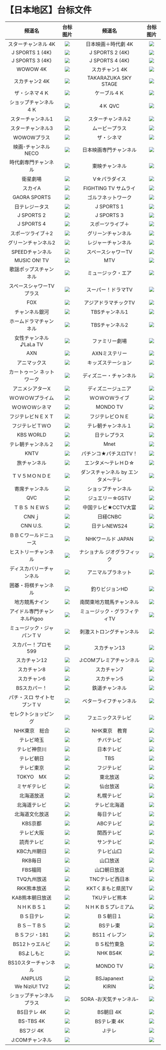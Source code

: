 # 【日本地区】台标文件
|频道名|台标图片|频道名|台标图片|
|:---:|:---:|:---:|:---:|
|スターチャンネル 4K|<img src="https://raw.githubusercontent.com/atsushi444/iptv/main/logo/jp/CS881.png">|日本映画＋時代劇 4K|<img src="https://raw.githubusercontent.com/atsushi444/iptv/main/logo/jp/Ch.436.png">|
|J SPORTS 1 (4K)|<img src="https://raw.githubusercontent.com/atsushi444/iptv/main/logo/jp/Ch.421.png">|J SPORTS 2 (4K)|<img src="https://raw.githubusercontent.com/atsushi444/iptv/main/logo/jp/Ch.422.png">|
|J SPORTS 3 (4K)|<img src="https://raw.githubusercontent.com/atsushi444/iptv/main/logo/jp/Ch.423.png">|J SPORTS 4 (4K)|<img src="https://raw.githubusercontent.com/atsushi444/iptv/main/logo/jp/Ch.424.png">|
|WOWOW 4K|<img src="https://raw.githubusercontent.com/atsushi444/iptv/main/logo/jp/Ch.191.png">|スカチャン1 4K|<img src="https://raw.githubusercontent.com/atsushi444/iptv/main/logo/jp/CS882.png">|
|スカチャン2 4K|<img src="https://raw.githubusercontent.com/atsushi444/iptv/main/logo/jp/CS883.png">|TAKARAZUKA SKY STAGE|<img src="https://raw.githubusercontent.com/atsushi444/iptv/main/logo/jp/Ch.760.png">|
|ザ・シネマ４Ｋ|<img src="https://raw.githubusercontent.com/atsushi444/iptv/main/logo/jp/Ch.435.png">|ケーブル４Ｋ|<img src="https://raw.githubusercontent.com/atsushi444/iptv/main/logo/jp/Ch.420.png">|
|ショップチャンネル ４Ｋ|<img src="https://raw.githubusercontent.com/atsushi444/iptv/main/logo/jp/Ch.430.png">|4Ｋ QVC|<img src="https://raw.githubusercontent.com/atsushi444/iptv/main/logo/jp/Ch.431.png">|
|スターチャンネル1|<img src="https://raw.githubusercontent.com/atsushi444/iptv/main/logo/jp/Ch.625.png">|スターチャンネル2|<img src="https://raw.githubusercontent.com/atsushi444/iptv/main/logo/jp/Ch.626.png">|
|スターチャンネル3|<img src="https://raw.githubusercontent.com/atsushi444/iptv/main/logo/jp/Ch.627.png">|ムービープラス|<img src="https://raw.githubusercontent.com/atsushi444/iptv/main/logo/jp/Ch.632.png">|
|WOWOWプラス|<img src="https://raw.githubusercontent.com/atsushi444/iptv/main/logo/jp/Ch.630.png">|ザ・シネマ|<img src="https://raw.githubusercontent.com/atsushi444/iptv/main/logo/jp/Ch.631.png">|
|映画･チャンネルNECO|<img src="https://raw.githubusercontent.com/atsushi444/iptv/main/logo/jp/Ch.633.png">|日本映画専門チャンネル|<img src="https://raw.githubusercontent.com/atsushi444/iptv/main/logo/jp/Ch.634.png">|
|時代劇専門チャンネル|<img src="https://raw.githubusercontent.com/atsushi444/iptv/main/logo/jp/Ch.662.png">|東映チャンネル|<img src="https://raw.githubusercontent.com/atsushi444/iptv/main/logo/jp/Ch.629.png">|
|衛星劇場|<img src="https://raw.githubusercontent.com/atsushi444/iptv/main/logo/jp/Ch.628.png">|V☆パラダイス|<img src="https://raw.githubusercontent.com/atsushi444/iptv/main/logo/jp/Ch.635.png">|
|スカイA|<img src="https://raw.githubusercontent.com/atsushi444/iptv/main/logo/jp/Ch.607.png">|FIGHTING TV サムライ|<img src="https://raw.githubusercontent.com/atsushi444/iptv/main/logo/jp/Ch.600.png">|
|GAORA SPORTS|<img src="https://raw.githubusercontent.com/atsushi444/iptv/main/logo/jp/Ch.602.png">|ゴルフネットワーク|<img src="https://raw.githubusercontent.com/atsushi444/iptv/main/logo/jp/Ch.601.png">|
|日テレジータス|<img src="https://raw.githubusercontent.com/atsushi444/iptv/main/logo/jp/Ch.608.png">|J SPORTS 1|<img src="https://raw.githubusercontent.com/atsushi444/iptv/main/logo/jp/Ch.603.png">|
|J SPORTS 2|<img src="https://raw.githubusercontent.com/atsushi444/iptv/main/logo/jp/Ch.604.png">|J SPORTS 3|<img src="https://raw.githubusercontent.com/atsushi444/iptv/main/logo/jp/Ch.606.png">|
|J SPORTS 4|<img src="https://raw.githubusercontent.com/atsushi444/iptv/main/logo/jp/Ch.605.png">|スポーツライブ＋|<img src="https://raw.githubusercontent.com/atsushi444/iptv/main/logo/jp/Ch.580.png">|
|スポーツライブ＋2|<img src="https://raw.githubusercontent.com/atsushi444/iptv/main/logo/jp/Ch.581.png">|グリーンチャンネル|<img src="https://raw.githubusercontent.com/atsushi444/iptv/main/logo/jp/Ch.688.png">|
|グリーンチャンネル2|<img src="https://raw.githubusercontent.com/atsushi444/iptv/main/logo/jp/Ch.689.png">|レジャーチャンネル|<img src="https://raw.githubusercontent.com/atsushi444/iptv/main/logo/jp/Ch.680.png">|
|SPEEDチャンネル|<img src="https://raw.githubusercontent.com/atsushi444/iptv/main/logo/jp/Ch.690.png">|スペースシャワーTV|<img src="https://raw.githubusercontent.com/atsushi444/iptv/main/logo/jp/Ch.642.png">|
|MUSIC ON! TV|<img src="https://raw.githubusercontent.com/atsushi444/iptv/main/logo/jp/Ch.641.png">|MTV|<img src="https://raw.githubusercontent.com/atsushi444/iptv/main/logo/jp/Ch.640.png">|
|歌謡ポップスチャンネル|<img src="https://raw.githubusercontent.com/atsushi444/iptv/main/logo/jp/Ch.644.png">|ミュージック・エア|<img src="https://raw.githubusercontent.com/atsushi444/iptv/main/logo/jp/Ch.638.png">|
|スペースシャワーTVプラス|<img src="https://raw.githubusercontent.com/atsushi444/iptv/main/logo/jp/Ch.643.png">|スーパー！ドラマTV|<img src="https://raw.githubusercontent.com/atsushi444/iptv/main/logo/jp/Ch.647.png">|
|FOX|<img src="https://raw.githubusercontent.com/atsushi444/iptv/main/logo/jp/Ch.651.png">|アジアドラマチックTV|<img src="https://raw.githubusercontent.com/atsushi444/iptv/main/logo/jp/Ch.655.png">|
|チャンネル銀河|<img src="https://raw.githubusercontent.com/atsushi444/iptv/main/logo/jp/Ch.664.png">|TBSチャンネル1|<img src="https://raw.githubusercontent.com/atsushi444/iptv/main/logo/jp/Ch.616.png">|
|ホームドラマチャンネル|<img src="https://raw.githubusercontent.com/atsushi444/iptv/main/logo/jp/Ch.661.png">|TBSチャンネル2|<img src="https://raw.githubusercontent.com/atsushi444/iptv/main/logo/jp/Ch.617.png">|
|女性チャンネル♪LaLa TV|<img src="https://raw.githubusercontent.com/atsushi444/iptv/main/logo/jp/Ch.654.png">|ファミリー劇場|<img src="https://raw.githubusercontent.com/atsushi444/iptv/main/logo/jp/Ch.660.png">|
|AXN|<img src="https://raw.githubusercontent.com/atsushi444/iptv/main/logo/jp/Ch.650.png">|AXNミステリー|<img src="https://raw.githubusercontent.com/atsushi444/iptv/main/logo/jp/Ch.649.png">|
|アニマックス|<img src="https://raw.githubusercontent.com/atsushi444/iptv/main/logo/jp/Ch.670.png">|キッズステーション|<img src="https://raw.githubusercontent.com/atsushi444/iptv/main/logo/jp/Ch.669.png">|
|カートゥーン ネットワーク|<img src="https://raw.githubusercontent.com/atsushi444/iptv/main/logo/jp/Ch.668.png">|ディズニー・チャンネル|<img src="https://raw.githubusercontent.com/atsushi444/iptv/main/logo/jp/Ch.620.png">|
|アニメシアターX|<img src="https://raw.githubusercontent.com/atsushi444/iptv/main/logo/jp/Ch.667.png">|ディズニージュニア|<img src="https://raw.githubusercontent.com/atsushi444/iptv/main/logo/jp/Ch.672.png">|
|ＷＯＷＯＷプライム|<img src="https://raw.githubusercontent.com/atsushi444/iptv/main/logo/jp/Ch.621.png">|ＷＯＷＯＷライブ|<img src="https://raw.githubusercontent.com/atsushi444/iptv/main/logo/jp/Ch.622.png">|
|ＷＯＷＯＷシネマ|<img src="https://raw.githubusercontent.com/atsushi444/iptv/main/logo/jp/Ch.623.png">|MONDO TV|<img src="https://raw.githubusercontent.com/atsushi444/iptv/main/logo/jp/Ch.659.png">|
|フジテレビＮＥＸＴ|<img src="https://raw.githubusercontent.com/atsushi444/iptv/main/logo/jp/Ch.613.png">|フジテレビＯＮＥ|<img src="https://raw.githubusercontent.com/atsushi444/iptv/main/logo/jp/Ch.614.png">|
|フジテレビＴＷＯ|<img src="https://raw.githubusercontent.com/atsushi444/iptv/main/logo/jp/Ch.615.png">|テレ朝チャンネル１|<img src="https://raw.githubusercontent.com/atsushi444/iptv/main/logo/jp/Ch.611.png">|
|KBS WORLD|<img src="https://raw.githubusercontent.com/atsushi444/iptv/main/logo/jp/Ch.656.png">|日テレプラス|<img src="https://raw.githubusercontent.com/atsushi444/iptv/main/logo/jp/Ch.619.png">|
|テレ朝チャンネル２|<img src="https://raw.githubusercontent.com/atsushi444/iptv/main/logo/jp/Ch.612.png">|Mnet|<img src="https://raw.githubusercontent.com/atsushi444/iptv/main/logo/jp/Ch.658.png">|
|KNTV|<img src="https://raw.githubusercontent.com/atsushi444/iptv/main/logo/jp/Ch.657.png">|パチンコ★パチスロTV！|<img src="https://raw.githubusercontent.com/atsushi444/iptv/main/logo/jp/Ch.536.png">|
|旅チャンネル|<img src="https://raw.githubusercontent.com/atsushi444/iptv/main/logo/jp/Ch.544.png">|エンタメ～テレＨＤ☆|<img src="https://raw.githubusercontent.com/atsushi444/iptv/main/logo/jp/Ch.618.png">|
|ＴＶ５ＭＯＮＤＥ|<img src="https://raw.githubusercontent.com/atsushi444/iptv/main/logo/jp/Ch.767.png">|ダンスチャンネル by エンタメ～テレ|<img src="https://raw.githubusercontent.com/atsushi444/iptv/main/logo/jp/Ch.665.png">|
|寄席チャンネル|<img src="https://raw.githubusercontent.com/atsushi444/iptv/main/logo/jp/Ch.542.png">|ショップチャンネル|<img src="https://raw.githubusercontent.com/atsushi444/iptv/main/logo/jp/Ch.523.png">|
|QVC|<img src="https://raw.githubusercontent.com/atsushi444/iptv/main/logo/jp/Ch.525.png">|ジュエリー☆GSTV|<img src="https://raw.githubusercontent.com/atsushi444/iptv/main/logo/jp/Ch.527.png">|
|ＴＢＳ ＮＥＷＳ|<img src="https://raw.githubusercontent.com/atsushi444/iptv/main/logo/jp/Ch.572.png">|中国テレビ★CCTV大富|<img src="https://raw.githubusercontent.com/atsushi444/iptv/main/logo/jp/Ch.568.png">|
|CNNｊ|<img src="https://raw.githubusercontent.com/atsushi444/iptv/main/logo/jp/Ch.566.jpg">|日経CNBC|<img src="https://raw.githubusercontent.com/atsushi444/iptv/main/logo/jp/Ch.570.png">|
|CNN U.S.|<img src="https://raw.githubusercontent.com/atsushi444/iptv/main/logo/jp/Ch.567.jpg">|日テレNEWS24|<img src="https://raw.githubusercontent.com/atsushi444/iptv/main/logo/jp/Ch.571.png">|
|ＢＢＣワールドニュース|<img src="https://raw.githubusercontent.com/atsushi444/iptv/main/logo/jp/Ch.565.png">|NHKワールド JAPAN|<img src="https://raw.githubusercontent.com/atsushi444/iptv/main/logo/jp/Ch.307.png">|
|ヒストリーチャンネル|<img src="https://raw.githubusercontent.com/atsushi444/iptv/main/logo/jp/Ch.674.png">|ナショナル ジオグラフィック|<img src="https://raw.githubusercontent.com/atsushi444/iptv/main/logo/jp/Ch.675.png">|
|ディスカバリーチャンネル|<img src="https://raw.githubusercontent.com/atsushi444/iptv/main/logo/jp/Ch.676.png">|アニマルプラネット|<img src="https://raw.githubusercontent.com/atsushi444/iptv/main/logo/jp/Ch.677.png">|
|囲碁・将棋チャンネル|<img src="https://raw.githubusercontent.com/atsushi444/iptv/main/logo/jp/Ch.521.png">|釣りビジョンHD|<img src="https://raw.githubusercontent.com/atsushi444/iptv/main/logo/jp/Ch.540.png">|
|地方競馬ナイン|<img src="https://raw.githubusercontent.com/atsushi444/iptv/main/logo/jp/Ch.701.png">|南関東地方競馬チャンネル|<img src="https://raw.githubusercontent.com/atsushi444/iptv/main/logo/jp/Ch.678.png">|
|アイドル専門チャンネルPigoo|<img src="https://raw.githubusercontent.com/atsushi444/iptv/main/logo/jp/Ch.663.png">|ミュージック・グラフィティTV|<img src="https://raw.githubusercontent.com/atsushi444/iptv/main/logo/jp/Ch.645.png">|
|ミュージック・ジャパンＴＶ|<img src="https://raw.githubusercontent.com/atsushi444/iptv/main/logo/jp/Ch.639.png">|刺激ストロングチャンネル|<img src="https://raw.githubusercontent.com/atsushi444/iptv/main/logo/jp/Ch.609.png">|
|スカパー！プロモ599|<img src="https://raw.githubusercontent.com/atsushi444/iptv/main/logo/jp/Ch.599.png">|スカチャン13|<img src="https://raw.githubusercontent.com/atsushi444/iptv/main/logo/jp/Ch.593.png">|
|スカチャン12|<img src="https://raw.githubusercontent.com/atsushi444/iptv/main/logo/jp/Ch.592.png">|J:COMプレミアチャンネル|<img src="https://raw.githubusercontent.com/atsushi444/iptv/main/logo/jp/Ch.299.png">|
|スカチャン8|<img src="https://raw.githubusercontent.com/atsushi444/iptv/main/logo/jp/Ch.588.png">|スカチャン7|<img src="https://raw.githubusercontent.com/atsushi444/iptv/main/logo/jp/Ch.587.png">|
|スカチャン6|<img src="https://raw.githubusercontent.com/atsushi444/iptv/main/logo/jp/Ch.586.png">|スカチャン5|<img src="https://raw.githubusercontent.com/atsushi444/iptv/main/logo/jp/Ch.585.png">|
|BSスカパー！|<img src="https://raw.githubusercontent.com/atsushi444/iptv/main/logo/jp/Ch.579.png">|鉄道チャンネル|<img src="https://raw.githubusercontent.com/atsushi444/iptv/main/logo/jp/Ch.546.png">|
|パチ・スロ サイトセブンＴＶ|<img src="https://raw.githubusercontent.com/atsushi444/iptv/main/logo/jp/Ch.537.png">|ベターライフチャンネル|<img src="https://raw.githubusercontent.com/atsushi444/iptv/main/logo/jp/Ch.529.png">|
|セレクトショッピング|<img src="https://raw.githubusercontent.com/atsushi444/iptv/main/logo/jp/Ch.528.png">|フェニックステレビ|<img src="https://raw.githubusercontent.com/atsushi444/iptv/main/logo/jp/Ch.518.png">|
|NHK東京　総合|<img src="https://raw.githubusercontent.com/atsushi444/iptv/main/logo/jp/Ch.11.png">|NHK東京　教育|<img src="https://raw.githubusercontent.com/atsushi444/iptv/main/logo/jp/Ch.21.png">|
|テレビ埼玉|<img src="https://raw.githubusercontent.com/atsushi444/iptv/main/logo/jp/Ch.31.png">|チバテレビ|<img src="https://raw.githubusercontent.com/atsushi444/iptv/main/logo/jp/Ch.36.png">|
|テレビ神奈川|<img src="https://raw.githubusercontent.com/atsushi444/iptv/main/logo/jp/Ch.42.png">|日本テレビ|<img src="https://raw.githubusercontent.com/atsushi444/iptv/main/logo/jp/Ch.41.png">|
|テレビ朝日|<img src="https://raw.githubusercontent.com/atsushi444/iptv/main/logo/jp/Ch.51.png">|TBS|<img src="https://raw.githubusercontent.com/atsushi444/iptv/main/logo/jp/Ch.61.png">|
|テレビ東京|<img src="https://raw.githubusercontent.com/atsushi444/iptv/main/logo/jp/Ch.71.png">|フジテレビ|<img src="https://raw.githubusercontent.com/atsushi444/iptv/main/logo/jp/Ch.81.png">|
|TOKYO　MX|<img src="https://raw.githubusercontent.com/atsushi444/iptv/main/logo/jp/Ch.91.png">|東北放送|<img src="https://raw.githubusercontent.com/atsushi444/iptv/main/logo/jp/Ch.1.png">|
|ミヤギテレビ|<img src="https://raw.githubusercontent.com/atsushi444/iptv/main/logo/jp/Ch.24.png">|仙台放送|<img src="https://raw.githubusercontent.com/atsushi444/iptv/main/logo/jp/Ch.12.png">|
|北海道放送|<img src="https://raw.githubusercontent.com/atsushi444/iptv/main/logo/jp/Ch.19.png">|札幌テレビ|<img src="https://raw.githubusercontent.com/atsushi444/iptv/main/logo/jp/Ch.23.png">|
|北海道テレビ|<img src="https://raw.githubusercontent.com/atsushi444/iptv/main/logo/jp/Ch.14.png">|テレビ北海道|<img src="https://raw.githubusercontent.com/atsushi444/iptv/main/logo/jp/Ch.17.png">|
|北海道文化放送|<img src="https://raw.githubusercontent.com/atsushi444/iptv/main/logo/jp/Ch.25.png">|毎日テレビ|<img src="https://raw.githubusercontent.com/atsushi444/iptv/main/logo/jp/Ch.16.png">|
|KBS京都|<img src="https://raw.githubusercontent.com/atsushi444/iptv/main/logo/jp/Ch.34.png">|ABCテレビ|<img src="https://raw.githubusercontent.com/atsushi444/iptv/main/logo/jp/Ch.15.png">|
|テレビ大阪|<img src="https://raw.githubusercontent.com/atsushi444/iptv/main/logo/jp/Ch.18.png">|関西テレビ|<img src="https://raw.githubusercontent.com/atsushi444/iptv/main/logo/jp/Ch.8.png">|
|読売テレビ|<img src="https://raw.githubusercontent.com/atsushi444/iptv/main/logo/jp/Ch.10.png">|サンテレビ|<img src="https://raw.githubusercontent.com/atsushi444/iptv/main/logo/jp/Ch.26.png">|
|KBC九州朝日|<img src="https://raw.githubusercontent.com/atsushi444/iptv/main/logo/jp/Ch.3.png">|テレビ山口|<img src="https://raw.githubusercontent.com/atsushi444/iptv/main/logo/jp/Ch.38.png">|
|RKB毎日|<img src="https://raw.githubusercontent.com/atsushi444/iptv/main/logo/jp/Ch.4.png">|山口放送|<img src="https://raw.githubusercontent.com/atsushi444/iptv/main/logo/jp/Ch.20.png">|
|FBS福岡|<img src="https://raw.githubusercontent.com/atsushi444/iptv/main/logo/jp/Ch.32.png">|山口朝日放送|<img src="https://raw.githubusercontent.com/atsushi444/iptv/main/logo/jp/Ch.28.png">|
|TVQ九州放送|<img src="https://raw.githubusercontent.com/atsushi444/iptv/main/logo/jp/Ch.7.png">|TNCテレビ西日本|<img src="https://raw.githubusercontent.com/atsushi444/iptv/main/logo/jp/Ch.9.png">|
|RKK熊本放送|<img src="https://raw.githubusercontent.com/atsushi444/iptv/main/logo/jp/Ch.43.png">|KKTくまもと県民TV|<img src="https://raw.githubusercontent.com/atsushi444/iptv/main/logo/jp/Ch.47.png">|
|KAB熊本朝日放送|<img src="https://raw.githubusercontent.com/atsushi444/iptv/main/logo/jp/Ch.48.png">|TKUテレビ熊本|<img src="https://raw.githubusercontent.com/atsushi444/iptv/main/logo/jp/Ch.60.png">|
|ＮＨＫＢＳ１|<img src="https://raw.githubusercontent.com/atsushi444/iptv/main/logo/jp/Ch.101.png">|ＮＨＫＢＳプレミアム|<img src="https://raw.githubusercontent.com/atsushi444/iptv/main/logo/jp/Ch.103.png">|
|ＢＳ日テレ|<img src="https://raw.githubusercontent.com/atsushi444/iptv/main/logo/jp/Ch.141.png">|ＢＳ朝日１|<img src="https://raw.githubusercontent.com/atsushi444/iptv/main/logo/jp/Ch.151.png">|
|ＢＳ－ＴＢＳ|<img src="https://raw.githubusercontent.com/atsushi444/iptv/main/logo/jp/Ch.161.png">|BSテレ東|<img src="https://raw.githubusercontent.com/atsushi444/iptv/main/logo/jp/Ch.171.png">|
|ＢＳフジ・181|<img src="https://raw.githubusercontent.com/atsushi444/iptv/main/logo/jp/Ch.181.png">|BS11 イレブン|<img src="https://raw.githubusercontent.com/atsushi444/iptv/main/logo/jp/Ch.211.png">|
|BS12トゥエルビ|<img src="https://raw.githubusercontent.com/atsushi444/iptv/main/logo/jp/Ch.222.png">|ＢＳ松竹東急|<img src="https://raw.githubusercontent.com/atsushi444/iptv/main/logo/jp/Ch.260.png">|
|BSよしもと|<img src="https://raw.githubusercontent.com/atsushi444/iptv/main/logo/jp/Ch.265.png">|NHK BS4K|<img src="https://raw.githubusercontent.com/atsushi444/iptv/main/logo/jp/nhk_bs_4k.png">|
|BS10スターチャンネル|<img src="https://raw.githubusercontent.com/atsushi444/iptv/main/logo/jp/star_bs10.png">|MONDO TV|<img src="https://raw.githubusercontent.com/atsushi444/iptv/main/logo/jp/mondo.png">|
|ANIPLUS|<img src="https://raw.githubusercontent.com/atsushi444/iptv/main/logo/jp/Aniplus.png">|BSJapanext|<img src="https://raw.githubusercontent.com/atsushi444/iptv/main/logo/jp/BSJapanext.jpg">|
|We NiziU! TV2|<img src="https://raw.githubusercontent.com/atsushi444/iptv/main/logo/jp/NiziU.jpg">|KIRIN|<img src="https://raw.githubusercontent.com/atsushi444/iptv/main/logo/jp/kirin.png">|
|ショップチャンネル プラス|<img src="https://raw.githubusercontent.com/atsushi444/iptv/main/logo/jp/Ch.204.png">|SORA ‐お天気チャンネル‐|<img src="https://raw.githubusercontent.com/atsushi444/iptv/main/logo/jp/Ch.560.png">|
|BS日テレ 4K|<img src="https://raw.githubusercontent.com/atsushi444/iptv/main/logo/jp/Ch.141_4k.png">|BS朝日 4K|<img src="https://raw.githubusercontent.com/atsushi444/iptv/main/logo/jp/Ch.151_4k.png">|
|BS-TBS 4K|<img src="https://raw.githubusercontent.com/atsushi444/iptv/main/logo/jp/Ch.161_4k.png">|BSテレ東 4K|<img src="https://raw.githubusercontent.com/atsushi444/iptv/main/logo/jp/Ch.171_4k.png">|
|BSフジ 4K|<img src="https://raw.githubusercontent.com/atsushi444/iptv/main/logo/jp/Ch.181_4k.png">|J:テレ|<img src="https://raw.githubusercontent.com/atsushi444/iptv/main/logo/jp/jtv.png">|
|J:COMチャンネル|<img src="https://raw.githubusercontent.com/atsushi444/iptv/main/logo/jp/jcom.png">||<img src="https://raw.githubusercontent.com/atsushi444/iptv/main/logo/jp/">|
